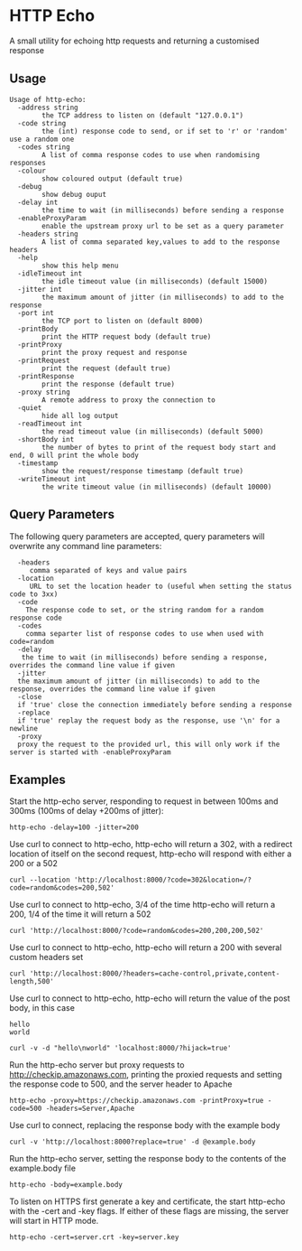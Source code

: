 # HTTP Echo

A small utility for echoing http requests and returning a customised response

## Usage

```plain
Usage of http-echo:
  -address string
    	the TCP address to listen on (default "127.0.0.1")
  -code string
    	the (int) response code to send, or if set to 'r' or 'random' use a random one
  -codes string
    	A list of comma response codes to use when randomising responses
  -colour
    	show coloured output (default true)
  -debug
    	show debug ouput
  -delay int
    	the time to wait (in milliseconds) before sending a response
  -enableProxyParam
    	enable the upstream proxy url to be set as a query parameter
  -headers string
    	A list of comma separated key,values to add to the response headers
  -help
    	show this help menu
  -idleTimeout int
    	the idle timeout value (in milliseconds) (default 15000)
  -jitter int
    	the maximum amount of jitter (in milliseconds) to add to the response
  -port int
    	the TCP port to listen on (default 8000)
  -printBody
    	print the HTTP request body (default true)
  -printProxy
    	print the proxy request and response
  -printRequest
    	print the request (default true)
  -printResponse
    	print the response (default true)
  -proxy string
    	A remote address to proxy the connection to
  -quiet
    	hide all log output
  -readTimeout int
    	the read timeout value (in milliseconds) (default 5000)
  -shortBody int
    	the number of bytes to print of the request body start and end, 0 will print the whole body
  -timestamp
    	show the request/response timestamp (default true)
  -writeTimeout int
    	the write timeout value (in milliseconds) (default 10000)
```

## Query Parameters

The following query parameters are accepted, query parameters will overwrite any command line parameters:

```plain
  -headers
     comma separated of keys and value pairs
  -location
     URL to set the location header to (useful when setting the status code to 3xx)
  -code
    The response code to set, or the string random for a random response code
  -codes
    comma separter list of response codes to use when used with code=random
  -delay
   the time to wait (in milliseconds) before sending a response, overrides the command line value if given
  -jitter
  the maximum amount of jitter (in milliseconds) to add to the response, overrides the command line value if given
  -close
  if 'true' close the connection immediately before sending a response
  -replace
  if 'true' replay the request body as the response, use '\n' for a newline
  -proxy
  proxy the request to the provided url, this will only work if the server is started with -enableProxyParam 
```

## Examples

Start the http-echo server, responding to request in between 100ms and 300ms (100ms of delay +200ms of jitter):

```shell
http-echo -delay=100 -jitter=200
```

Use curl to connect to http-echo, http-echo will return a 302, with a redirect location of itself
on the second request, http-echo will respond with either a 200 or a 502

```shell
curl --location 'http://localhost:8000/?code=302&location=/?code=random&codes=200,502'
```

Use curl to connect to http-echo, 3/4 of the time http-echo will return a 200, 1/4 of the time it will return a 502 

```shell
curl 'http://localhost:8000/?code=random&codes=200,200,200,502'
```

Use curl to connect to http-echo, http-echo will return a 200 with several custom headers set

```shell
curl 'http://localhost:8000/?headers=cache-control,private,content-length,500'
```

Use curl to connect to http-echo, http-echo will return the value of the post body, in this case

```plain
hello
world
```

```shell
curl -v -d "hello\nworld" 'localhost:8000/?hijack=true'
```

Run the http-echo server but proxy requests to http://checkip.amazonaws.com, printing the proxied requests and setting the response code to 500, and the server header to Apache

```shell
http-echo -proxy=https://checkip.amazonaws.com -printProxy=true -code=500 -headers=Server,Apache
```

Use curl to connect, replacing the response body with the example body

```shell
curl -v 'http://localhost:8000?replace=true' -d @example.body
```

Run the http-echo server, setting the response body to the contents of the example.body file

```shell
http-echo -body=example.body
```

To listen on HTTPS first generate a key and certificate, the start http-echo with the -cert and -key flags. If either of these flags are missing, the server will start in HTTP mode.

```shell
http-echo -cert=server.crt -key=server.key
```
